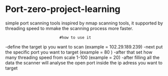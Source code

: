 # Port-zero-project-learning
simple port scanning tools inspired by nmap scanning tools, it supported by threading speed to mmake the scanning process more faster.
                         
                         
                            #how to use it
-define the target ip you want to scan (example = 102.29.189.239)
-next put the specific port you want to target (example = 80 )
-after that set how many threading speed from scale 1-100 (example = 20)
-after filling all the data the scanner will analyse the open port inside the ip adress you want to target


